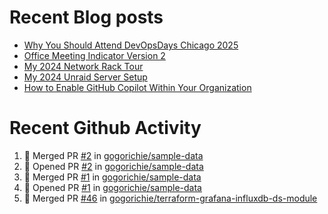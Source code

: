# Recent Blog posts
<!-- BLOG-POST-LIST:START -->
- [Why You Should Attend DevOpsDays Chicago 2025](https://www.gogorichie.com/blog/devopsdayschicago2025/)
- [Office Meeting Indicator Version 2](https://www.gogorichie.com/blog/office-meeting-indicator-v2/)
- [My 2024 Network Rack Tour](https://www.gogorichie.com/blog/my-2024-network-rack-tour/)
- [My 2024 Unraid Server Setup](https://www.gogorichie.com/blog/my-2024-unraid-server/)
- [How to Enable GitHub Copilot Within Your Organization](https://www.gogorichie.com/blog/microsoft/githubcopilot-enabling/)
<!-- BLOG-POST-LIST:END -->


# Recent Github Activity
<!--START_SECTION:activity-->
1. 🎉 Merged PR [#2](https://github.com/gogorichie/sample-data/pull/2) in [gogorichie/sample-data](https://github.com/gogorichie/sample-data)
2. 💪 Opened PR [#2](https://github.com/gogorichie/sample-data/pull/2) in [gogorichie/sample-data](https://github.com/gogorichie/sample-data)
3. 🎉 Merged PR [#1](https://github.com/gogorichie/sample-data/pull/1) in [gogorichie/sample-data](https://github.com/gogorichie/sample-data)
4. 💪 Opened PR [#1](https://github.com/gogorichie/sample-data/pull/1) in [gogorichie/sample-data](https://github.com/gogorichie/sample-data)
5. 🎉 Merged PR [#46](https://github.com/gogorichie/terraform-grafana-influxdb-ds-module/pull/46) in [gogorichie/terraform-grafana-influxdb-ds-module](https://github.com/gogorichie/terraform-grafana-influxdb-ds-module)
<!--END_SECTION:activity-->

